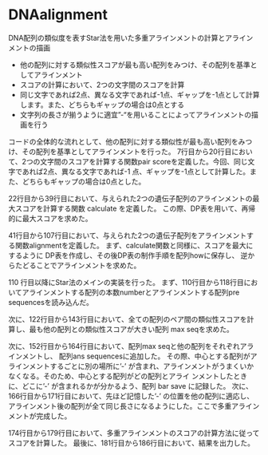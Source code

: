 # DNAalignment

DNA配列の類似度を表すStar法を用いた多重アラインメントの計算とアラインメントの描画

- 他の配列に対する類似性スコアが最も高い配列をみつけ、その配列を基準としてアラインメント
- スコアの計算において、2つの文字間のスコアを計算
- 同じ文字であれば2点、異なる文字であれば-1点、ギャップを-1点として計算します。また、どちらもギャップの場合は0点とする
- 文字列の長さが揃うように適宜”-“を用いることによってアラインメントの描画を行う


コードの全体的な流れとして、他の配列に対する類似性が最も高い配列をみつけ、その配列を基準としてアラインメントを行った。
7行目から20行目において、2つの文字間のスコアを計算する関数pair scoreを定義した。今回、同じ文字であれば2点、異なる文字であれば-1 点、ギャップを-1点として計算した。また、どちらもギャップの場合は0点とした。

22行目から39行目において、与えられた2つの遺伝子配列のアラインメントの最大スコアを計算する関数 calculate を定義した。
この際、DP表を用いて、再帰的に最大スコアを求めた。

41行目から107行目において、与えられた2つの遺伝子配列をアラインメントする関数alignmentを定義した。
まず、calculate関数と同様に、スコアを最大にするように DP表を作成し、その後DP表の制作手順を配列howに保存し、
逆からたどることでアラインメントを求めた。


110 行目以降にStar法のメインの実装を行った。
まず、110行目から118行目においてアラインメントする配列の本数numberとアラインメントする配列pre sequencesを読み込んだ。

次に、122行目から143行目において、全ての配列のペア間の類似性スコアを計算し、最も他の配列との類似性スコアが大きい配列
max seqを求めた。

次に、152行目から164行目において、配列max seqと他の配列をそれぞれアラインメントし、 配列ans sequencesに追加した。
その際、中心とする配列がアラインメントするごとに別の場所に’-’ が含まれ、アラインメントがうまくいかなくなる。そのため、中心とする配列がどの配列とアライ ンメントしたときに、どこに’-’ が含まれるかが分かるよう、配列 bar save に記録した。
次に、166行目から171行目において、先ほど記憶した’-’ の位置を他の配列に適応し、
アラインメント後の配列が全て同じ長さになるようにした。ここで多重アラインメントが完成した。

174行目から179行目において、多重アラインメントのスコアの計算方法に従ってスコアを計算した。
最後に、181行目から186行目において、結果を出力した。
